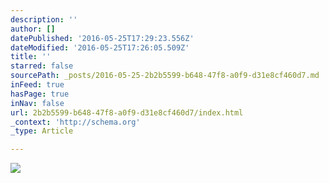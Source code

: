 ```yaml
---
description: ''
author: []
datePublished: '2016-05-25T17:29:23.556Z'
dateModified: '2016-05-25T17:26:05.509Z'
title: ''
starred: false
sourcePath: _posts/2016-05-25-2b2b5599-b648-47f8-a0f9-d31e8cf460d7.md
inFeed: true
hasPage: true
inNav: false
url: 2b2b5599-b648-47f8-a0f9-d31e8cf460d7/index.html
_context: 'http://schema.org'
_type: Article

---
```

![](https://the-grid-user-content.s3-us-west-2.amazonaws.com/275699c0-e930-4cb7-9f3e-5f57f61f8ad1.jpg)